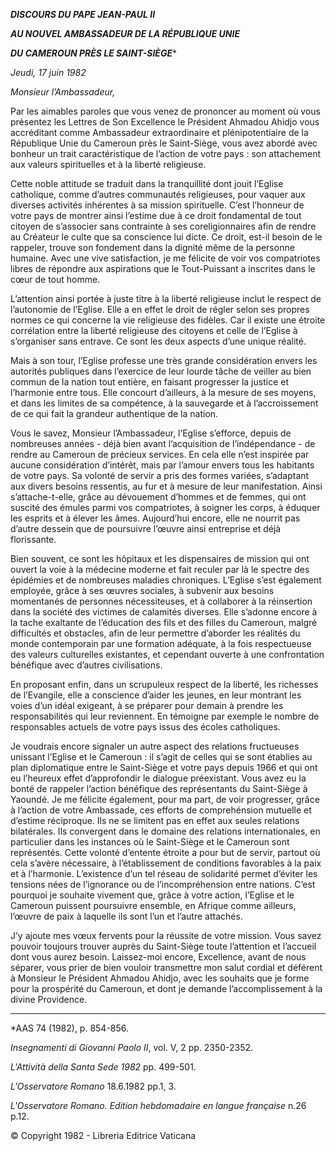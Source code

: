 ***DISCOURS DU PAPE JEAN-PAUL II***

***AU NOUVEL AMBASSADEUR DE LA RÉPUBLIQUE UNIE***

***DU CAMEROUN PRÈS LE SAINT-SIÈGE****

*Jeudi, 17 juin 1982*

*Monsieur l’Ambassadeur,*

Par les aimables paroles que vous venez de prononcer au moment où vous présentez les Lettres de Son Excellence le Président Ahmadou Ahidjo vous accréditant comme Ambassadeur extraordinaire et plénipotentiaire de la République Unie du Cameroun près le Saint-Siège, vous avez abordé avec bonheur un trait caractéristique de l’action de votre pays : son attachement aux valeurs spirituelles et à la liberté religieuse.

Cette noble attitude se traduit dans la tranquillité dont jouit l’Eglise catholique, comme d’autres communautés religieuses, pour vaquer aux diverses activités inhérentes à sa mission spirituelle. C’est l’honneur de votre pays de montrer ainsi l’estime due à ce droit fondamental de tout citoyen de s’associer sans contrainte à ses coreligionnaires afin de rendre au Créateur le culte que sa conscience lui dicte. Ce droit, est-il besoin de le rappeler, trouve son fondement dans la dignité même de la personne humaine. Avec une vive satisfaction, je me félicite de voir vos compatriotes libres de répondre aux aspirations que le Tout-Puissant a inscrites dans le cœur de tout homme.

L’attention ainsi portée à juste titre à la liberté religieuse inclut le respect de l’autonomie de l’Eglise. Elle a en effet le droit de régler selon ses propres normes ce qui concerne la vie religieuse des fidèles. Car il existe une étroite corrélation entre la liberté religieuse des citoyens et celle de l’Eglise à s’organiser sans entrave. Ce sont les deux aspects d’une unique réalité.

Mais à son tour, l’Eglise professe une très grande considération envers les autorités publiques dans l’exercice de leur lourde tâche de veiller au bien commun de la nation tout entière, en faisant progresser la justice et l’harmonie entre tous. Elle concourt d’ailleurs, à la mesure de ses moyens, et dans les limites de sa compétence, à la sauvegarde et à l’accroissement de ce qui fait la grandeur authentique de la nation.

Vous le savez, Monsieur l’Ambassadeur, l’Eglise s’efforce, depuis de nombreuses années - déjà bien avant l’acquisition de l’indépendance - de rendre au Cameroun de précieux services. En cela elle n’est inspirée par aucune considération d’intérêt, mais par l’amour envers tous les habitants de votre pays. Sa volonté de servir a pris des formes variées, s’adaptant aux divers besoins ressentis, au fur et à mesure de leur manifestation. Ainsi s’attache-t-elle, grâce au dévouement d’hommes et de femmes, qui ont suscité des émules parmi vos compatriotes, à soigner les corps, à éduquer les esprits et à élever les âmes. Aujourd’hui encore, elle ne nourrit pas d’autre dessein que de poursuivre l’œuvre ainsi entreprise et déjà florissante.

Bien souvent, ce sont les hôpitaux et les dispensaires de mission qui ont ouvert la voie à la médecine moderne et fait reculer par là le spectre des épidémies et de nombreuses maladies chroniques. L’Eglise s’est également employée, grâce à ses œuvres sociales, à subvenir aux besoins momentanés de personnes nécessiteuses, et à collaborer à la réinsertion dans la société des victimes de calamités diverses. Elle s’adonne encore à la tache exaltante de l’éducation des fils et des filles du Cameroun, malgré difficultés et obstacles, afin de leur permettre d’aborder les réalités du monde contemporain par une formation adéquate, à la fois respectueuse des valeurs culturelles existantes, et cependant ouverte à une confrontation bénéfique avec d’autres civilisations.

En proposant enfin, dans un scrupuleux respect de la liberté, les richesses de l’Evangile, elle a conscience d’aider les jeunes, en leur montrant les voies d’un idéal exigeant, à se préparer pour demain à prendre les responsabilités qui leur reviennent. En témoigne par exemple le nombre de responsables actuels de votre pays issus des écoles catholiques.

Je voudrais encore signaler un autre aspect des relations fructueuses unissant l’Eglise et le Cameroun : il s’agit de celles qui se sont établies au plan diplomatique entre le Saint-Siège et votre pays depuis 1966 et qui ont eu l’heureux effet d’approfondir le dialogue préexistant. Vous avez eu la bonté de rappeler l’action bénéfique des représentants du Saint-Siège à Yaoundé. Je me félicite également, pour ma part, de voir progresser, grâce à l’action de votre Ambassade, ces efforts de comprehénsion mutuelle et d’estime réciproque. Ils ne se limitent pas en effet aux seules relations bilatérales. Ils convergent dans le domaine des relations internationales, en particulier dans les instances où le Saint-Siège et le Cameroun sont représentés. Cette volonté d’entente étroite a pour but de servir, partout où cela s’avère nécessaire, à l’établissement de conditions favorables à la paix et à l’harmonie. L’existence d’un tel réseau de solidarité permet d’éviter les tensions nées de l’ignorance ou de l’incompréhension entre nations. C’est pourquoi je souhaite vivement que, grâce à votre action, l’Eglise et le Cameroun puissent poursuivre ensemble, en Afrique comme ailleurs, l’œuvre de paix à laquelle ils sont l’un et l’autre attachés.

J’y ajoute mes vœux fervents pour la réussite de votre mission. Vous savez pouvoir toujours trouver auprès du Saint-Siège toute l’attention et l’accueil dont vous aurez besoin. Laissez-moi encore, Excellence, avant de nous séparer, vous prier de bien vouloir transmettre mon salut cordial et déférent à Monsieur le Président Ahmadou Ahidjo, avec les souhaits que je forme pour la prospérité du Cameroun, et dont je demande l’accomplissement à la divine Providence.

* * *

*AAS 74 (1982), p. 854-856.

*Insegnamenti di Giovanni Paolo II*, vol. V, 2 pp. 2350-2352.

*L'Attività della Santa Sede 1982* pp. 499-501.

*L'Osservatore Romano* 18.6.1982 pp.1, 3.

*L'Osservatore Romano. Edition hebdomadaire en langue française* n.26 p.12.

© Copyright 1982 - Libreria Editrice Vaticana